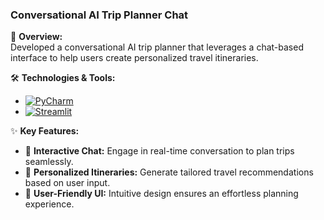 ### Conversational AI Trip Planner Chat

💬 **Overview:**  
Developed a conversational AI trip planner that leverages a chat-based interface to help users create personalized travel itineraries.

🛠 **Technologies & Tools:**  
- [![PyCharm](https://img.shields.io/badge/PyCharm-IDE-blue?style=for-the-badge&logo=pycharm)](https://www.jetbrains.com/pycharm/)  
- [![Streamlit](https://img.shields.io/badge/Streamlit-App-gray?style=for-the-badge&logo=streamlit)](https://streamlit.io/)

✨ **Key Features:**  
- 💬 **Interactive Chat:** Engage in real-time conversation to plan trips seamlessly.  
- 🧳 **Personalized Itineraries:** Generate tailored travel recommendations based on user input.  
- 🚀 **User-Friendly UI:** Intuitive design ensures an effortless planning experience.
